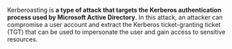 Kerberoasting is **a type of attack that targets the Kerberos authentication process used by Microsoft Active Directory**. In this attack, an attacker can compromise a user account and extract the Kerberos ticket-granting ticket (TGT) that can be used to impersonate the user and gain access to sensitive resources.